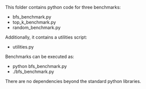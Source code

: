 This folder contains python code for three benchmarks:

 - bfs_benchmark.py
 - top_k_benchmark.py
 - random_benchmark.py

Additionally, it contains a utilities script:

 - utilities.py

Benchmarks can be executed as:

 - python bfs_benchmark.py
 - ./bfs_benchmark.py

There are no dependencies beyond the standard python libraries.
